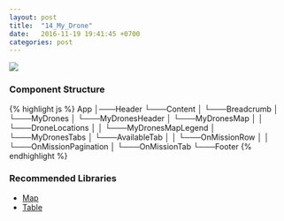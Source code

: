 ```yaml
---
layout: post
title:  "14_My_Drone"
date:   2016-11-19 19:41:45 +0700
categories: post
---
```


<img src="{{ site.github.url }}/images/posts/2016-11-19/14_My_Drone.jpg">

### Component Structure

{% highlight js %}
App
│───Header
└───Content
│   └───Breadcrumb
│   └───MyDrones
│       └───MyDronesHeader
│       └───MyDronesMap
│       │   └───DroneLocations
│       │   └───MyDronesMapLegend
│       └───MyDronesTabs
│           └───AvailableTab
│           │   └───OnMissionRow
│           │   └───OnMissionPagination
│           └───OnMissionTab
└───Footer
{% endhighlight %}

### Recommended Libraries

* [Map](https://github.com/istarkov/google-map-react)
* [Table](https://jsfiddle.net/carlosrocha/xgde4uh0/)
